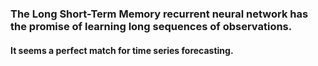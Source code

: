 
<h3>The Long Short-Term Memory recurrent neural network has the promise of learning long sequences of observations.</h3>
<h4>It seems a perfect match for time series forecasting.</h4>
